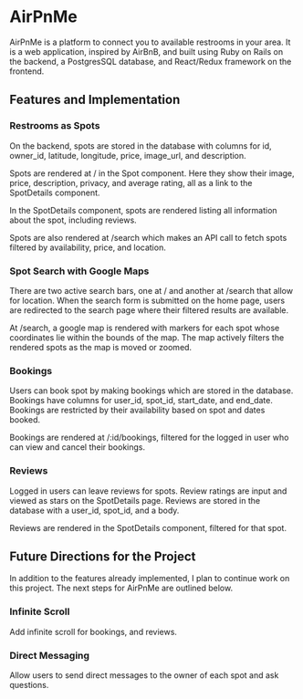 # AirPnMe

[heroku link]: https://airpnme.herokuapp.com/#

AirPnMe is a platform to connect you to available restrooms in your area. It is a web application, inspired by AirBnB, and built using Ruby on Rails on the backend, a PostgresSQL database, and React/Redux framework on the frontend.

## Features and Implementation

### Restrooms as Spots

On the backend, spots are stored in the database with columns for id, owner_id, latitude, longitude, price, image_url, and description.

Spots are rendered at / in the Spot component. Here they show their image, price, description, privacy, and average rating, all as a link to the SpotDetails component.

In the SpotDetails component, spots are rendered listing all information about the spot, including reviews.

Spots are also rendered at /search which makes an API call to fetch spots filtered by availability, price, and location.

### Spot Search with Google Maps

There are two active search bars, one at / and another at /search that allow for location. When the search form is submitted on the home page, users are redirected to the search page where their filtered results are available.

At /search, a google map is rendered with markers for each spot whose coordinates lie within the bounds of the map. The map actively filters the rendered spots as the map is moved or zoomed.

### Bookings

Users can book spot by making bookings which are stored in the database. Bookings have columns for user_id, spot_id, start_date, and end_date. Bookings are restricted by their availability based on spot and dates booked.

Bookings are rendered at /:id/bookings, filtered for the logged in user who can view and cancel their bookings.

### Reviews

Logged in users can leave reviews for spots. Review ratings are input and viewed as stars on the SpotDetails page. Reviews are stored in the database with a user_id, spot_id, and a body.

Reviews are rendered in the SpotDetails component, filtered for that spot.

## Future Directions for the Project

In addition to the features already implemented, I plan to continue work on this project. The next steps for AirPnMe are outlined below.

### Infinite Scroll

Add infinite scroll for bookings, and reviews.

### Direct Messaging

Allow users to send direct messages to the owner of each spot and ask questions.
